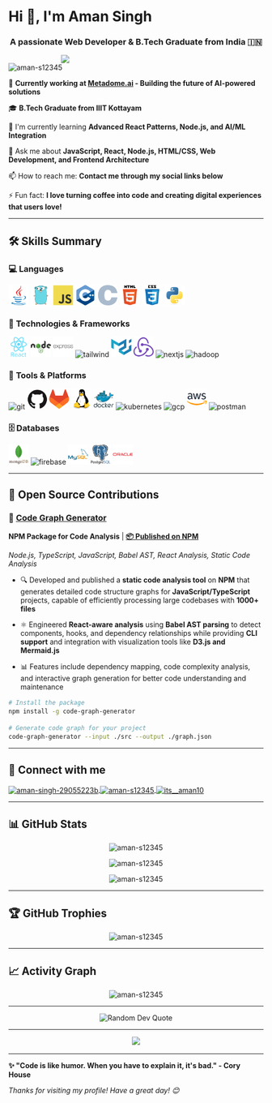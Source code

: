 # Hi 👋, I'm Aman Singh

<h3 align="center">A passionate Web Developer & B.Tech Graduate from India 🇮🇳</h3>

<img align="right" width="400" src="https://camo.githubusercontent.com/7de37139d0b4c1ce40865e799b446c0e963a3dd8fb68d239707237c40604fa3d/68747470733a2f2f63646e2e6472696262626c652e636f6d2f75736572732f3733303730332f73637265656e73686f74732f363538313234332f6176656e746f2e676966">


<p align="left"> <img src="https://komarev.com/ghpvc/?username=aman-s12345&label=Profile%20views&color=0e75b6&style=flat" alt="aman-s12345" /> </p>

🌟 **Currently working at [Metadome.ai](https://metadome.ai) - Building the future of AI-powered solutions**

🎓 **B.Tech Graduate from IIIT Kottayam**

🌱 I'm currently learning **Advanced React Patterns, Node.js, and AI/ML Integration**

💬 Ask me about **JavaScript, React, Node.js, HTML/CSS, Web Development, and Frontend Architecture**

📫 How to reach me: **Contact me through my social links below**

⚡ Fun fact: **I love turning coffee into code and creating digital experiences that users love!**

---

## 🛠️ Skills Summary

### 💻 **Languages**
<p align="left">
<img src="https://raw.githubusercontent.com/devicons/devicon/master/icons/java/java-original.svg" alt="java" width="40" height="40"/>
<img src="https://raw.githubusercontent.com/devicons/devicon/master/icons/go/go-original.svg" alt="golang" width="40" height="40"/>
<img src="https://raw.githubusercontent.com/devicons/devicon/master/icons/javascript/javascript-original.svg" alt="javascript" width="40" height="40"/>
<img src="https://raw.githubusercontent.com/devicons/devicon/master/icons/cplusplus/cplusplus-original.svg" alt="cplusplus" width="40" height="40"/>
<img src="https://raw.githubusercontent.com/devicons/devicon/master/icons/c/c-original.svg" alt="c" width="40" height="40"/>
<img src="https://raw.githubusercontent.com/devicons/devicon/master/icons/html5/html5-original-wordmark.svg" alt="html5" width="40" height="40"/>
<img src="https://raw.githubusercontent.com/devicons/devicon/master/icons/css3/css3-original-wordmark.svg" alt="css3" width="40" height="40"/>
<img src="https://raw.githubusercontent.com/devicons/devicon/master/icons/python/python-original.svg" alt="python" width="40" height="40"/>
</p>

### 🚀 **Technologies & Frameworks**
<p align="left">
<img src="https://raw.githubusercontent.com/devicons/devicon/master/icons/react/react-original-wordmark.svg" alt="react" width="40" height="40"/>
<img src="https://raw.githubusercontent.com/devicons/devicon/master/icons/nodejs/nodejs-original-wordmark.svg" alt="nodejs" width="40" height="40"/>
<img src="https://raw.githubusercontent.com/devicons/devicon/master/icons/express/express-original-wordmark.svg" alt="express" width="40" height="40"/>
<img src="https://www.vectorlogo.zone/logos/tailwindcss/tailwindcss-icon.svg" alt="tailwind" width="40" height="40"/>
<img src="https://raw.githubusercontent.com/devicons/devicon/master/icons/materialui/materialui-original.svg" alt="materialui" width="40" height="40"/>
<img src="https://raw.githubusercontent.com/devicons/devicon/master/icons/redux/redux-original.svg" alt="redux" width="40" height="40"/>
<img src="https://cdn.worldvectorlogo.com/logos/nextjs-2.svg" alt="nextjs" width="40" height="40"/>
<img src="https://www.vectorlogo.zone/logos/apache_hadoop/apache_hadoop-icon.svg" alt="hadoop" width="40" height="40"/>
</p>

### 🔧 **Tools & Platforms**
<p align="left">
<img src="https://www.vectorlogo.zone/logos/git-scm/git-scm-icon.svg" alt="git" width="40" height="40"/>
<img src="https://raw.githubusercontent.com/devicons/devicon/master/icons/github/github-original.svg" alt="github" width="40" height="40"/>
<img src="https://raw.githubusercontent.com/devicons/devicon/master/icons/gitlab/gitlab-original.svg" alt="gitlab" width="40" height="40"/>
<img src="https://raw.githubusercontent.com/devicons/devicon/master/icons/linux/linux-original.svg" alt="linux" width="40" height="40"/>
<img src="https://raw.githubusercontent.com/devicons/devicon/master/icons/docker/docker-original-wordmark.svg" alt="docker" width="40" height="40"/>
<img src="https://www.vectorlogo.zone/logos/kubernetes/kubernetes-icon.svg" alt="kubernetes" width="40" height="40"/>
<img src="https://www.vectorlogo.zone/logos/google_cloud/google_cloud-icon.svg" alt="gcp" width="40" height="40"/>
<img src="https://raw.githubusercontent.com/devicons/devicon/master/icons/amazonwebservices/amazonwebservices-original-wordmark.svg" alt="aws" width="40" height="40"/>
<img src="https://www.vectorlogo.zone/logos/getpostman/getpostman-icon.svg" alt="postman" width="40" height="40"/>
</p>

### 🗄️ **Databases**
<p align="left">
<img src="https://raw.githubusercontent.com/devicons/devicon/master/icons/mongodb/mongodb-original-wordmark.svg" alt="mongodb" width="40" height="40"/>
<img src="https://www.vectorlogo.zone/logos/firebase/firebase-icon.svg" alt="firebase" width="40" height="40"/>
<img src="https://raw.githubusercontent.com/devicons/devicon/master/icons/mysql/mysql-original-wordmark.svg" alt="mysql" width="40" height="40"/>
<img src="https://raw.githubusercontent.com/devicons/devicon/master/icons/postgresql/postgresql-original-wordmark.svg" alt="postgresql" width="40" height="40"/>
<img src="https://raw.githubusercontent.com/devicons/devicon/master/icons/oracle/oracle-original.svg" alt="oracle" width="40" height="40"/>
</p>

---

## 🌟 Open Source Contributions

### 🔗 [Code Graph Generator](https://github.com/Aman-s12345/code-graph-generator) 
**NPM Package for Code Analysis** | **[📦 Published on NPM](https://www.npmjs.com/package/code-graph-generator)**

*Node.js, TypeScript, JavaScript, Babel AST, React Analysis, Static Code Analysis*

- 🔍 Developed and published a **static code analysis tool** on **NPM** that generates detailed code structure graphs for **JavaScript/TypeScript** projects, capable of efficiently processing large codebases with **1000+ files**

- ⚛️ Engineered **React-aware analysis** using **Babel AST parsing** to detect components, hooks, and dependency relationships while providing **CLI support** and integration with visualization tools like **D3.js and Mermaid.js**

- 📊 Features include dependency mapping, code complexity analysis, and interactive graph generation for better code understanding and maintenance

```bash
# Install the package
npm install -g code-graph-generator

# Generate code graph for your project
code-graph-generator --input ./src --output ./graph.json
```

---

## 🤝 Connect with me

<p align="left">
<a href="https://www.linkedin.com/in/aman-singh-29055223b/" target="blank">
<img align="center" src="https://raw.githubusercontent.com/rahuldkjain/github-profile-readme-generator/master/src/images/icons/Social/linked-in-alt.svg" alt="aman-singh-29055223b" height="30" width="40" />
</a>
<a href="https://github.com/Aman-s12345/" target="blank">
<img align="center" src="https://raw.githubusercontent.com/rahuldkjain/github-profile-readme-generator/master/src/images/icons/Social/github.svg" alt="aman-s12345" height="30" width="40" />
</a>
<a href="https://www.instagram.com/its__aman10/" target="blank">
<img align="center" src="https://raw.githubusercontent.com/rahuldkjain/github-profile-readme-generator/master/src/images/icons/Social/instagram.svg" alt="its__aman10" height="30" width="40" />
</a>
</p>

---

## 📊 GitHub Stats

<p align="center">
<img src="https://github-readme-stats.vercel.app/api/top-langs?username=aman-s12345&show_icons=true&locale=en&layout=compact&theme=radical" alt="aman-s12345" />
</p>

<p align="center">
<img src="https://github-readme-stats.vercel.app/api?username=aman-s12345&show_icons=true&locale=en&theme=radical" alt="aman-s12345" />
</p>

<p align="center">
<img src="https://github-readme-streak-stats.herokuapp.com/?user=aman-s12345&theme=radical" alt="aman-s12345" />
</p>

---

## 🏆 GitHub Trophies

<p align="center">
<img src="https://github-profile-trophy.vercel.app/?username=aman-s12345&theme=radical&no-frame=false&no-bg=false&margin-w=4" alt="aman-s12345" />
</p>

---

## 📈 Activity Graph

<p align="center">
<img src="https://github-readme-activity-graph.vercel.app/graph?username=aman-s12345&theme=react-dark&hide_border=true" alt="aman-s12345" />
</p>

---

<p align="center">
<img src="https://quotes-github-readme.vercel.app/api?type=horizontal&theme=radical" alt="Random Dev Quote" />
</p>

---

<p align="center">
  <img src="https://capsule-render.vercel.app/api?type=waving&color=gradient&height=60&section=footer"/>
</p>

---

**✨ "Code is like humor. When you have to explain it, it's bad." - Cory House**

*Thanks for visiting my profile! Have a great day! 😊*

